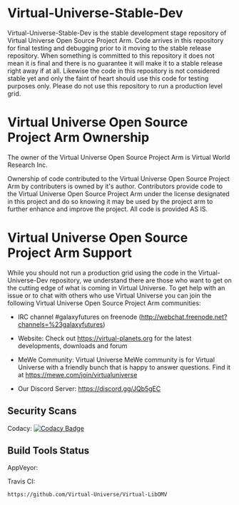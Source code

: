 # Virtual-Universe-Stable-Dev
Virtual-Universe-Stable-Dev is the stable development stage repository of Virtual Universe Open Source Project Arm.  Code arrives in this repository for final testing and debugging prior to it moving to the stable release repository.  When something is committed to this repository it does not mean it is final and there is no guarantee it will make it to a stable release right away if at all.  Likewise the code in this repository is not considered stable yet and only the faint of heart should use this code for testing purposes only.  Please do not use this repository to run a production level grid.  

# Virtual Universe Open Source Project Arm Ownership
The owner of the Virtual Universe Open Source Project Arm is Virtual World Research Inc.

Ownership of code contributed to the Virtual Universe Open Source Project Arm by contributers is owned by it's author.  Contributors provide code to the Virtual Universe Open Source Project Arm under the license designated in this project and do so knowing it may be used by the project arm to further enhance and improve the project.  All code is provided AS IS.

# Virtual Universe Open Source Project Arm Support
While you should not run a production grid using the code in the Virtual-Universe-Dev repository, we understand there are those who want to get on the cutting edge of what is coming in Virtual Universe.  To get help with an issue or to chat with others who use Virtual Universe you can join the following Virtual Universe Open Source Project Arm communities:

* IRC channel #galaxyfutures on freenode (http://webchat.freenode.net?channels=%23galaxyfutures)

* Website: Check out https://virtual-planets.org for the latest developments, downloads and forum

* MeWe Community: Virtual Universe MeWe community is for Virtual Universe with a friendly bunch that is happy to answer questions. Find it at https://mewe.com/join/virtualuniverse

* Our Discord Server: https://discord.gg/JQb5gEC

## Security Scans

Codacy: [![Codacy Badge](https://api.codacy.com/project/badge/Grade/0c681d60a77b41eab3efdf1c784dcf78)](https://www.codacy.com/app/Virtual-World-Research-Inc/Virtual-Universe-Stable-Dev?utm_source=github.com&amp;utm_medium=referral&amp;utm_content=Virtual-Universe/Virtual-Universe-Stable-Dev&amp;utm_campaign=Badge_Grade)

## Build Tools Status

AppVeyor:

Travis CI:

`https://github.com/Virtual-Universe/Virtual-LibOMV`
